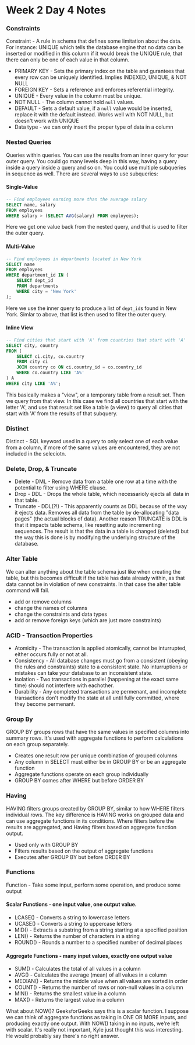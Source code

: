# Week 2 Day 4 Notes

### Constraints
Constraint - A rule in schema that defines some limitation about the data. For instance: UNIQUE which tells the database engine that no data can be inserted or modified in this column if it would break the UNIQUE rule, that there can only be one of each value in that column.
 - PRIMARY KEY - Sets the primary index on the table and gurantees that every row can be uniquely identified. Implies INDEXED, UNIQUE, & NOT NULL
 - FOREIGN KEY - Sets a reference and enforces referential integrity. 
 - UNIQUE - Every value in the column must be unique.
 - NOT NULL - The column cannot hold `null` values.
 - DEFAULT - Sets a default value, if a `null` value would be inserted, replace it with the default instead. Works well with NOT NULL, but doesn't work with UNIQUE
 - Data type - we can only insert the proper type of data in a column

### Nested Queries
Queries within queries. You can use the results from an inner query for your outer query. You could go many levels deep in this way, having a query inside a query inside a query and so on. You could use multiple subqueries in sequence as well. There are several ways to use subqueries:

#### Single-Value
```SQL
-- Find employees earning more than the average salary
SELECT name, salary 
FROM employees 
WHERE salary > (SELECT AVG(salary) FROM employees);
```
Here we get one value back from the nested query, and that is used to filter the outer query.

#### Multi-Value
```SQL
-- Find employees in departments located in New York
SELECT name 
FROM employees 
WHERE department_id IN (
    SELECT dept_id 
    FROM departments 
    WHERE city = 'New York'
);
```
Here we use the inner query to produce a list of `dept_id`s found in New York. Simlar to above, that list is then used to filter the outer query.

#### Inline View
```SQL
-- Find cities that start with 'A' from countries that start with 'A'
SELECT city, country
FROM (
    SELECT ci.city, co.country 
    FROM city ci
    JOIN country co ON ci.country_id = co.country_id
    WHERE co.country LIKE 'A%'
) A
WHERE city LIKE 'A%';
```
This basically makes a "view", or a temporary table from a result set. Then we query from that view. In this case we find all countries that start with the letter 'A', and use that result set like a table (a view) to query all cities that start with 'A' from the results of that subquery. 

### Distinct
Distinct - SQL keyword used in a query to only select one of each value from a column, if more of the same values are encountered, they are not included in the seleciotn.

### Delete, Drop, & Truncate
 - Delete - DML - Remove data from a table one row at a time with the potential to filter using WHERE clause.
 - Drop - DDL - Drops the whole table, which necessarioly ejects all data in that table.
 - Truncate - DDL(?!) - This apparently counts as DDL because of the way it ejects data. Removes all data from the table by de-allocating "data pages" (the actual blocks of data). Another reason TRUNCATE is DDL is that it impacts table schema, like resetting auto incrementing sequences. The result is that the data in a table is changed (deleted) but the way this is done is by modifying the underlying structure of the database.


### Alter Table
We can alter anything about the table schema just like when creating the table, but this becomes difficult if the table has data already within, as that data cannot be in violation of new constraints. In that case the alter table command will fail.
 - add or remove columns
 - change the names of columns
 - change the constraints and data types
 - add or remove foreign keys (which are just more constraints)

### ACID - Transaction Properties
 - Atomicity - The transaction is applied atomically, cannot be inturrupted, either occurs fully or not at all.
 - Consistency - All database changes must go from a consistent (obeying the rules and constraints) state to a consistent state. No inturruptions or mistakes can take your database to an inconsistent state.
 - Isolation - Two transactions in parallel (happening at the exact same time) should not interfere with eachother.
 - Durability - Any completed transactions are permenant, and incomplete transactions don't modify the state at all until fully committed, where they become permenant.



### Group By 
GROUP BY groups rows that have the same values in specified columns into summary rows. It's used with aggregate functions to perform calculations on each group separately.
 - Creates one result row per unique combination of grouped columns
 - Any column in SELECT must either be in GROUP BY or be an aggregate function
 - Aggregate functions operate on each group individually
 - GROUP BY comes after WHERE but before ORDER BY

### Having
HAVING filters groups created by GROUP BY, similar to how WHERE filters individual rows. The key difference is HAVING works on grouped data and can use aggregate functions in its conditions. Where filters before the results are aggregated, and Having filters based on aggregate function output.
 - Used only with GROUP BY
 - Filters results based on the output of aggregate functions
 - Executes after GROUP BY but before ORDER BY

### Functions
Function - Take some input, perform some operation, and produce some output

#### Scalar Functions - one input value, one output value.
 - LCASE() - Converts a string to lowercase letters
 - UCASE() - Converts a string to uppercase letters
 - MID() - Extracts a substring from a string starting at a specified position
 - LEN() - Returns the number of characters in a string
 - ROUND() - Rounds a number to a specified number of decimal places

#### Aggregate Functions - many input values, exactly one output value
 - SUM() - Calculates the total of all values in a column
 - AVG() - Calculates the average (mean) of all values in a column
 - MEDIAN() - Returns the middle value when all values are sorted in order
 - COUNT() - Returns the number of rows or non-null values in a column
 - MIN() - Returns the smallest value in a column
 - MAX() - Returns the largest value in a column

What about NOW()? GeeksforGeeks says this is a scalar function. I suppose we can think of aggregate functions as taking in ONE OR MORE inputs, and producing exactly one output. With NOW() taking in no inputs, we're left with scalar. It's really not important, Kyle just thought this was interesting. He would probably say there's no right answer.


